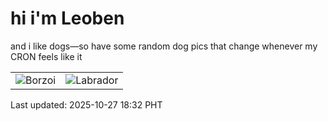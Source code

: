 # hi i'm Leoben

and i like dogs—so have some random dog pics that change whenever my CRON feels like it

|  |  |
|--------|----------|
| ![Borzoi](https://random-dog-vercel.vercel.app/api/random-borzoi?v=1761561157) | ![Labrador](https://random-dog-vercel.vercel.app/api/random-labrador?v=1761561157) |

Last updated: 2025-10-27 18:32 PHT
